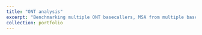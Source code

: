 ```yaml
---
title: "ONT analysis"
excerpt: "Benchmarking multiple ONT basecallers, MSA from multiple basecalled reads to improve mapping accuracy & lower soft-clipped ratio <br/><img src='/images/nanofusion.png'>"
collection: portfolio
---
```

